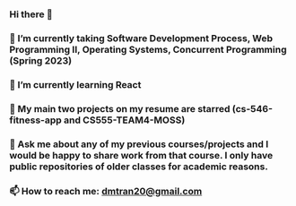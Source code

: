 ### Hi there 👋
### 🔭 I’m currently taking Software Development Process, Web Programming II, Operating Systems, Concurrent Programming (Spring 2023)
### 🌱 I’m currently learning React
### 📖 My main two projects on my resume are starred (cs-546-fitness-app and CS555-TEAM4-MOSS)
### 💬 Ask me about any of my previous courses/projects and I would be happy to share work from that course. I only have public repositories of older classes for academic reasons.
### 📫 How to reach me: dmtran20@gmail.com


<!--
**dmtran20/dmtran20** is a ✨ _special_ ✨ repository because its `README.md` (this file) appears on your GitHub profile.

Here are some ideas to get you started:

- 🔭 I’m currently working on ...
- 🌱 I’m currently learning ...
- 👯 I’m looking to collaborate on ...
- 🤔 I’m looking for help with ...
- 💬 Ask me about ...
- 📫 How to reach me: ...
- 😄 Pronouns: ...
- ⚡ Fun fact: ...
-->
